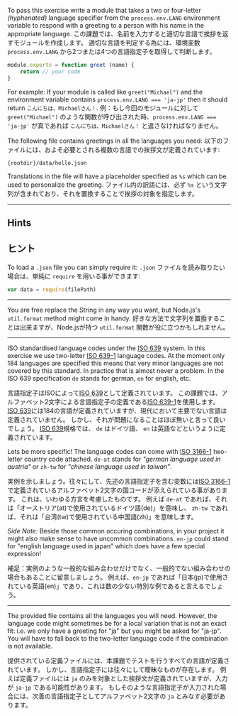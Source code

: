 To pass this exercise write a module that takes a two or four-letter
_(hyphenated)_ language specifier from the `process.env.LANG`  environment
variable to respond with a greeting to a person with his name in the
appropriate language.
この課題では、名前を入力すると適切な言語で挨拶を返すモジュールを作成します。
適切な言語を判定する為には、環境変数 `process.env.LANG` から2つまたは4つの言語指定子を取得して判断します。

```javascript
module.exports = function greet (name) {
    return // your code
}
```

For example: If your module is called like `greet("Michael")` and the
environment variable contains `process.env.LANG === 'ja-jp'` then it should
return `こんにちは、Michaelさん！`.
例：もし今回のモジュールに対して `greet("Michael")` のような関数が呼び出された時、`process.env.LANG === 'ja-jp'` が真であれば `こんにちは、Michaelさん！` と返さなければなりません。

The following file contains greetings in all the languages you need:
以下のファイルには、およそ必要とされる複数の言語での挨拶文が定義されています:

    {rootdir}/data/hello.json

Translations in the file will have a placeholder specified as `%s` which can
be used to personalize the greeting.
ファイル内の訳語には、必ず `%s` という文字列が含まれており、それを置換することで挨拶の対象を指定します。


---

## Hints
## ヒント

To load a `.json` file you can simply require it:
`.json` ファイルを読み取りたい場合は、単純に `require` を用いる事ができます:

```javascript
var data = require(filePath)
```

---

You are free replace the String in any way you want, but Node.js's `util.format`
method might come in handy.
好きな方法で文字列を置換することは出来ますが、Node.jsが持つ `util.format` 関数が役に立つかもしれません。

---

ISO standardised language codes under the [ISO 639] system. In this exercise
we use two-letter [ISO 639-1] language codes. At the moment only 184 languages
are specified this means that very minor languages are not covered by
this standard. In practice that is almost never a problem.
In the ISO 639 specification `de` stands for german, `en` for english, etc.

言語指定子はISOによって[ISO 639]として定義されています。
この課題では、アルファベット2文字による言語指定子の定義である[ISO 639-1]を使用します。
[ISO 639]には184の言語が定義されていますが、現代において主要でない言語は定義されていません。
しかし、それが問題になることはほぼ無いと言って良いでしょう。
[ISO 639]規格では、 `de` はドイツ語、 `en` は英語などというように定義されています。

Lets be more specific! The language codes can come with [ISO 3166-1]
two-letter country code attached. `de-at` stands for
_"german language used in austria"_ or `zh-tw` for _"chinese language used
in taiwan"_.

実例を示しましょう。往々にして、先述の言語指定子を含む変数には[ISO 3166-1]で定義されているアルファベット2文字の国コードが添えられている事があります。
これは、いわゆる方言を考慮したものです。
例えば `de-at` であれば、それは「オーストリア(at)で使用されているドイツ語(de)」を意味し、
`zh-tw` であれば、それは「台湾(tw)で使用されている中国語(zh)」を意味します。

_Side Note:_ Beside those common occuring combinations, in your project it
might also make sense to have uncommon combinations. `en-jp` could stand
for "english language used in japan" which does have a few special
expression!

補足：実例のような一般的な組み合わせだけでなく、一般的でない組み合わせの場合もあることに留意しましょう。
例えば、`en-jp` であれば「日本(jp)で使用されている英語(en)」であり、これは数の少ない特別な例であると言えるでしょう。

---

The provided file contains all the languages you will need. However, the language code might sometimes be for a local variation that is not an exact fit: i.e. we only have a greeting for "ja" but you might be asked for "ja-jp". You will have to fall back to the two-letter language code if the combination is not available.

提供されている定義ファイルには、本課題でテストを行うすべての言語が定義されています。
しかし、言語指定子には往々にして曖昧なものが存在します。
例えば定義ファイルには `ja` のみを対象とした挨拶文が定義されていますが、入力が `ja-jp` である可能性があります。
もしそのような言語指定子が入力された場合には、次善の言語指定子としてアルファベット2文字の `ja` とみなす必要があります。

[ISO 639]: https://ja.wikipedia.org/wiki/ISO_639
[ISO 639-1]: https://ja.wikipedia.org/wiki/ISO_639-1
[ISO 3166-1]: https://ja.wikipedia.org/wiki/ISO_3166-1
